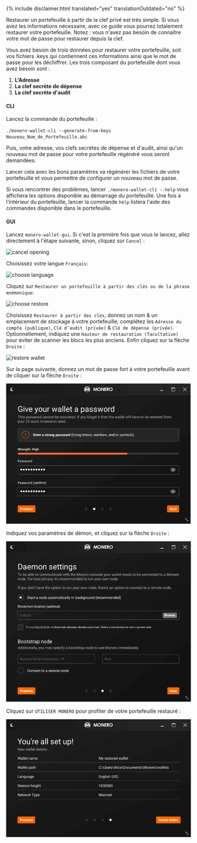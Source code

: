 {% include disclaimer.html translated="yes" translationOutdated="no" %}

Restaurer un portefeuille à partir de la clef privé est très simple. Si vous avez les informations nécessaire, avec ce guide vous pourrez totalement restaurer votre portefeuille. Notez : vous n'avez pas besoin de connaître votre mot de passe pour restaurer depuis la clef.

Vous avez besoin de trois données pour restaurer votre portefeuille, soit vos fichiers .keys qui contiennent ces informations ainsi que le mot de passe pour les déchiffrer. Les trois composant du portefeuille dont vous avez besoin sont :

1. **L'Adresse**
2. **La clef secrète de dépense**
3. **La clef secrète d'audit**

#### CLI

Lancez la commande du portefeuille :

`./monero-wallet-cli --generate-from-keys Nouveau_Nom_de_Portefeuille.abc`

Puis, votre adresse, vos clefs secrètes de dépense et d'audit, ainsi qu'un nouveau mot de passe pour votre portefeuille régénéré vous seront demandées.

Lancer cela avec les bons paramètres va régénérer les fichiers de votre portefeuille et vous permettre de configurer un nouveau mot de passe.

Si vous rencontrer des problèmes, lancer `./monero-wallet-cli --help` vous affichera les options disponible au démarrage du portefeuille. Une fois à l'intérieur du portefeuille, lancer la commande `help` listera l'aide des commandes disponible dans le portefeuille.

#### GUI

Lancez `monero-wallet-gui`. Si c'est la première fois que vous le lancez, allez directement à l'étape suivante, sinon, cliquez sur `Cancel` :

![cancel opening](/img/resources/user-guides/en/restore_from_keys/cancel-opening.png)

Choisissez votre langue `Français`:

![choose language](/img/resources/user-guides/en/restore_from_keys/choose-language.png)

Cliquez sur `Restaurer un portefeuille à partir des clés ou de la phrase mnémonique`:

![choose restore](/img/resources/user-guides/en/restore_from_keys/choose-restore.png)

Choisissez `Restaurer à partir des clés`, donnez un nom & un emplacement de stockage à votre portefeuille, complétez les `Adresse du compte (publique)`, `Clé d'audit (privée)` & `Clé de dépense (privée)`. Optionnellement, indiquez une `Hauteur de restauration (facultative)` pour éviter de scanner les blocs les plus anciens. Enfin cliquez sur la flèche `Droite` :

![restore wallet](/img/resources/user-guides/en/restore_from_keys/restore-wallet.png)

Sur la page suivante, donnez un mot de passe fort à votre portefeuille avant de cliquer sur la flèche `Droite` :

![wallet password](/img/resources/user-guides/en/restore_from_keys/wallet-password.png)

Indiquez vos paramètres de démon, et cliquez sur la flèche `Droite` :

![daemon settings](/img/resources/user-guides/en/restore_from_keys/daemon-settings.png)

Cliquez sur `UTILISER MONERO` pour profiter de votre portefeuille restauré :

![all set up](/img/resources/user-guides/en/restore_from_keys/all-set-up.png)
